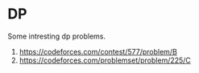 # DP
Some intresting dp problems.

1) https://codeforces.com/contest/577/problem/B
2) https://codeforces.com/problemset/problem/225/C
